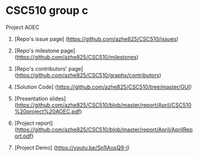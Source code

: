 # CSC510 group c
Project AOEC

1. [Repo's issue page] (https://github.com/azhe825/CSC510/issues) <br />

2. [Repo's milestone page] (https://github.com/azhe825/CSC510/milestones) <br />

3. [Repo's contributors' page] (https://github.com/azhe825/CSC510/graphs/contributors) <br />

4. [Solution Code] (https://github.com/azhe825/CSC510/tree/master/GUI) <br />

5. [Presentation slides] (https://github.com/azhe825/CSC510/blob/master/report/April/CSC510%20project%20AOEC.pdf) <br />

6. [Project report] (https://github.com/azhe825/CSC510/blob/master/report/April/AprilReport.pdf) <br />

7. [Project Demo] (https://youtu.be/Sn1lAosQ9-I)
